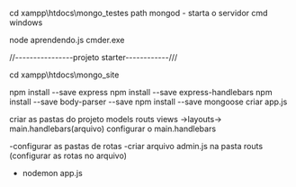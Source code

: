
 
 
 
 cd xampp\htdocs\mongo_testes path 
 mongod - starta o servidor cmd windows

 node aprendendo.js cmder.exe

//----------------projeto starter------------///


 cd xampp\htdocs\mongo_site

 npm install --save express
 npm install --save express-handlebars
 npm install --save body-parser --save
 npm install --save mongoose
 criar app.js

 criar as pastas do projeto
  models
  routs
  views ->layouts-> main.handlebars(arquivo)
  configurar o main.handlebars

  -configurar as pastas de rotas
  -criar arquivo admin.js na pasta routs
  (configurar as rotas no arquivo) 
  
  - nodemon app.js



